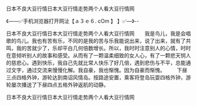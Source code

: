 日本不良大豆行情日本大豆行情走势两个人看大豆行情网

《——✅手机浏览器打开网沚【ａ３ｅ６. cOm 】 】✅—》--

日本不良大豆行情日本大豆行情走势两个人看大豆行情网　　我是鸟儿，我是会唱歌的鸟儿。我也有苦有乐，不同的是我的苦与乐我能说出来，说了出来，就有了共鸣，我的苦就少了，乐却平白几何倍数增长。所以，我时时注意别人的心情，时时在意倾听别人的故事和感受。从而有了一颗温柔细致的女人心，有了一颗悲天悯人的慈悲心。遇到快乐，我自己先就比常人快乐了好几倍，遇到悲伤与不平，总能通过文字，通过交流来慢慢化解。我自豪，我也惭愧。因为自豪而惭愧。
　　下昼三点四格外钟，游轮达到南诏风情岛。按路途安置，乘客将登岛玩耍四格外钟，游轮屡次播送了下昼四点五格外钟返航的动静。





日本不良大豆行情日本大豆行情走势两个人看大豆行情网

